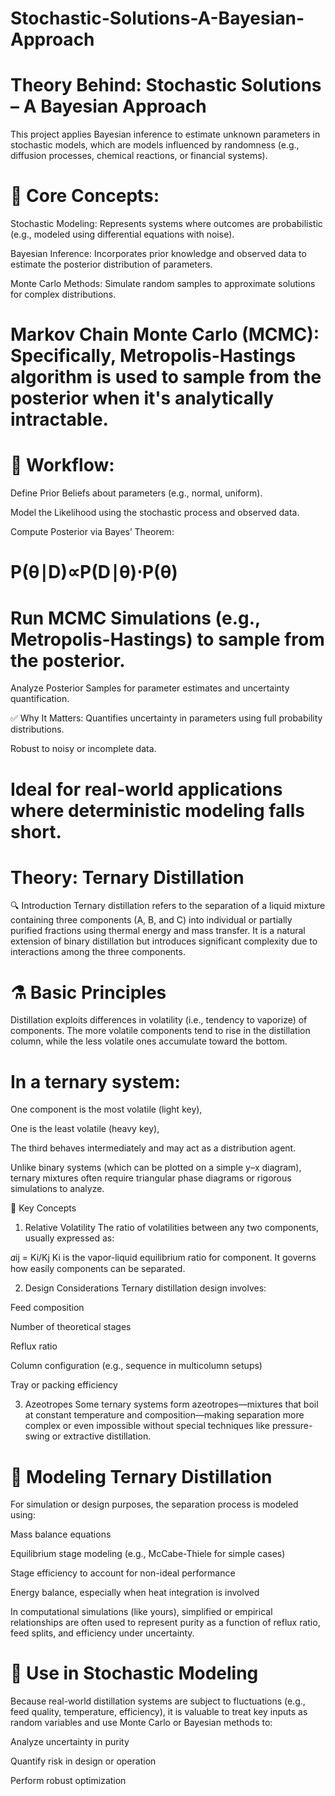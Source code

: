 # Stochastic-Solutions-A-Bayesian-Approach
# Theory Behind: Stochastic Solutions – A Bayesian Approach
This project applies Bayesian inference to estimate unknown parameters in stochastic models, which are models influenced by randomness (e.g., diffusion processes, chemical reactions, or financial systems).

# 🧠 Core Concepts:
Stochastic Modeling: Represents systems where outcomes are probabilistic (e.g., modeled using differential equations with noise).

Bayesian Inference: Incorporates prior knowledge and observed data to estimate the posterior distribution of parameters.

Monte Carlo Methods: Simulate random samples to approximate solutions for complex distributions.

# Markov Chain Monte Carlo (MCMC): Specifically, Metropolis-Hastings algorithm is used to sample from the posterior when it's analytically intractable.

# 📌 Workflow:
Define Prior Beliefs about parameters (e.g., normal, uniform).

Model the Likelihood using the stochastic process and observed data.

Compute Posterior via Bayes’ Theorem:

# P(θ∣D)∝P(D∣θ)⋅P(θ)
# Run MCMC Simulations (e.g., Metropolis-Hastings) to sample from the posterior.

Analyze Posterior Samples for parameter estimates and uncertainty quantification.

✅ Why It Matters:
Quantifies uncertainty in parameters using full probability distributions.

Robust to noisy or incomplete data.

# Ideal for real-world applications where deterministic modeling falls short.

 # Theory: Ternary Distillation
🔍 Introduction
Ternary distillation refers to the separation of a liquid mixture containing three components (A, B, and C) into individual or partially purified fractions using thermal energy and mass transfer. It is a natural extension of binary distillation but introduces significant complexity due to interactions among the three components.

# ⚗️ Basic Principles
Distillation exploits differences in volatility (i.e., tendency to vaporize) of components. The more volatile components tend to rise in the distillation column, while the less volatile ones accumulate toward the bottom.

# In a ternary system:

One component is the most volatile (light key),

One is the least volatile (heavy key),

The third behaves intermediately and may act as a distribution agent.

Unlike binary systems (which can be plotted on a simple y–x diagram), ternary mixtures often require triangular phase diagrams or rigorous simulations to analyze.

🧠 Key Concepts
1. Relative Volatility
The ratio of volatilities between any two components, usually expressed as:

𝛼ij = Ki/Kj
 Ki is the vapor-liquid equilibrium ratio for component. It governs how easily components can be separated.

2. Design Considerations
Ternary distillation design involves:

Feed composition

Number of theoretical stages

Reflux ratio

Column configuration (e.g., sequence in multicolumn setups)

Tray or packing efficiency

3. Azeotropes
Some ternary systems form azeotropes—mixtures that boil at constant temperature and composition—making separation more complex or even impossible without special techniques like pressure-swing or extractive distillation.

# 🔁 Modeling Ternary Distillation
For simulation or design purposes, the separation process is modeled using:

Mass balance equations

Equilibrium stage modeling (e.g., McCabe-Thiele for simple cases)

Stage efficiency to account for non-ideal performance

Energy balance, especially when heat integration is involved

In computational simulations (like yours), simplified or empirical relationships are often used to represent purity as a function of reflux ratio, feed splits, and efficiency under uncertainty.

# 🧪 Use in Stochastic Modeling
Because real-world distillation systems are subject to fluctuations (e.g., feed quality, temperature, efficiency), it is valuable to treat key inputs as random variables and use Monte Carlo or Bayesian methods to:

Analyze uncertainty in purity

Quantify risk in design or operation

Perform robust optimization


